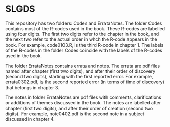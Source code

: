 # SLGDS
This repository has two folders: Codes and ErrataNotes. The folder Codes contains most of the R-codes used in the book. These R-codes are labelled using four digits. The first two digits refer to the chapter in the book, and the next two refer to the actual order in whch the R-code appears in the book. For example, code0103.R, is the third R-code in chapter 1. The labels of the R-codes in the folder Codes coincide with the labels of the R-codes used in the book.  

  The folder ErrataNotes contains errata and notes. The errata are pdf files named after chapter (first two digits), and after their order of discovery (second two digits), starting with the first reported error. For example, errata0302.pdf, is the second reported error (in terms of time of discovery) that belongs in chapter 3. 
  
  The notes in folder ErrataNotes are pdf files with comments, clarifications or additions of themes discussed in the book. The notes are labelled after chapter (first two digits), and after their order of creation (second two digits). For example, note0402.pdf is the second note in a subject discussed in chapter 4.  
